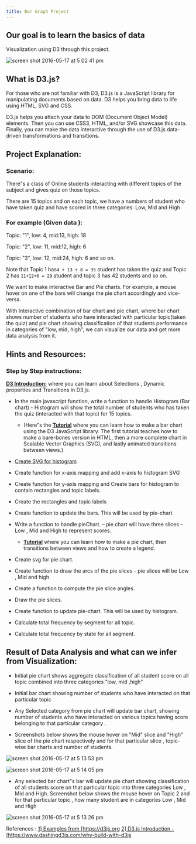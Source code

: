```yaml
---
title: Bar Graph Project
---
```

## Our goal is to learn the basics of data

Visualization using D3 through this project.

![screen shot 2016-05-17 at 5 02 41 pm](//discourse-user-assets.s3.amazonaws.com/original/2X/2/2d46c5c1c76bd03b9e85d450da02695d3f07c75c.png)

## What is D3.js?

For those who are not familiar with D3, D3.js is a JavaScript library for manipulating documents based on data. D3 helps you bring data to life using HTML, SVG and CSS.

D3.js helps you attach your data to DOM (Document Object Model) elements. Then you can use CSS3, HTML, and/or SVG showcase this data. Finally, you can make the data interactive through the use of D3.js data-driven transformations and transitions.

## Project Explanation:

### Scenario:

There"s a class of Online students interacting with different topics of the subject and gives quiz on those topics.

There are 15 topics and on each topic, we have a numbers of student who have taken quiz and have scored in three categories: Low, Mid and High

### For example (Given data ):

Topic: "1", low: 4, mid:13, high: 18  

Topic: "2", low: 11, mid:12, high: 6  

Topic: "3", low: 12, mid:24, high: 6 and so on.

Note that Topic 1 has`4 + 13 + 8 = 35` student has taken the quiz and Topic 2 has `11+12+6 = 29` student and topic 3 has 42 students and so on.

We want to make interactive Bar and Pie charts. For example, a mouse hover on one of the bars will change the pie chart accordingly and vice-versa.

With Interactive combination of bar chart and pie chart, where bar chart shows number of students who have interacted with particular topic(taken the quiz) and pie chart showing classification of that students performance in categories of "low, mid, high", we can visualize our data and get more data analysis from it.

## Hints and Resources:

### Step by Step instructions:

<a href='https://d3js.org' target='_blank' rel='nofollow'>**D3 Introduction:**</a> where you can learn about Selections , Dynamic properties and Transitions in D3.js.

*   In the main javascript function, write a function to handle Histogram (Bar chart) - Histogram will show the total number of students who has taken the quiz (interacted with that topic) for 15 topics.
    *   (Here"s the <a href='https://bost.ocks.org/mike/bar/' target='_blank' rel='nofollow'>**Tutorial**</a> where you can learn how to make a bar chart using the D3 JavaScript library. The first tutorial teaches how to make a bare-bones version in HTML, then a more complete chart in Scalable Vector Graphics (SVG), and lastly animated transitions between views.)
*   <a href='http://codepen.io/SundeepB/pen/CxveH' target='_blank' rel='nofollow'>Create SVG for histogram</a>

*   Create function for x-axis mapping and add x-axis to histogram SVG

*   Create function for y-axis mapping and Create bars for histogram to contain rectangles and topic labels.

*   Create the rectangles and topic labels

*   Create function to update the bars. This will be used by pie-chart

*   Write a function to handle pieChart. – pie chart will have three slices – Low , Mid and High to represent scores.

    *   <a href='http://zeroviscosity.com/d3-js-step-by-step/step-1-a-basic-pie-chart' target='_blank' rel='nofollow'>**Tutorial**</a> where you can learn how to make a pie chart, then transitions between views and how to create a legend.
*   Create svg for pie chart.

*   Create function to draw the arcs of the pie slices - pie slices will be Low , Mid and high

*   Create a function to compute the pie slice angles.

*   Draw the pie slices.

*   Create function to update pie-chart. This will be used by histogram.

*   Calculate total frequency by segment for all topic.

*   Calculate total frequency by state for all segment.

## Result of Data Analysis and what can we infer from Visualization:

*   Initial pie chart shows aggregate classification of all student score on all topic combined into three categories "low, mid ,high"

*   Initial bar chart showing number of students who have interacted on that particular topic

*   Any Selected category from pie chart will update bar chart, showing number of students who have interacted on various topics having score belonging to that particular category .

*   Screenshots below shows the mouse hover on "Mid" slice and "High" slice of the pie chart respectively and for that particular slice , topic-wise bar charts and number of students.

![screen shot 2016-05-17 at 5 13 53 pm](//discourse-user-assets.s3.amazonaws.com/original/2X/1/106f06d412df6db5b4a421dc4769d22695cbec72.png)

![screen shot 2016-05-17 at 5 14 05 pm](//discourse-user-assets.s3.amazonaws.com/original/2X/7/7b23ebe89f74f11090984dbc4dc68212e3beceb3.png)

*   Any selected bar chart"s bar will update pie chart showing classification of all students score on that particular topic into three categories Low , Mid and High. Screenshot below shows the mouse hover on Topic 2 and for that particular topic , how many student are in categories Low , Mid and High

![screen shot 2016-05-17 at 5 13 26 pm](//discourse-user-assets.s3.amazonaws.com/original/2X/7/7bd7c613bdb882f2b7c1f76f9778a1bda3e886dd.png)

References : <a href='https://d3js.org' target='_blank' rel='nofollow'>1] Examples from [https://d3js.org</a> <a href='https://www.dashingd3js.com/why-build-with-d3js' target='_blank' rel='nofollow'>2] D3.js Introduction - [https://www.dashingd3js.com/why-build-with-d3js</a>